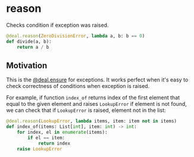 # reason

Checks condition if exception was raised.

```python
@deal.reason(ZeroDivisionError, lambda a, b: b == 0)
def divide(a, b):
    return a / b
```

## Motivation

This is the [@deal.ensure](ensure) for exceptions. It works perfect when it's easy to check correctness of conditions when exception is raised.

For example, if function `index_of` returns index of the first element that equal to the given element and raises `LookupError` if element is not found, we can check that if `LookupError` is raised, element not in the list:

```python
@deal.reason(LookupError, lambda items, item: item not in items)
def index_of(items: List[int], item: int) -> int:
    for index, el in enumerate(items):
        if el == item:
            return index
    raise LookupError
```
